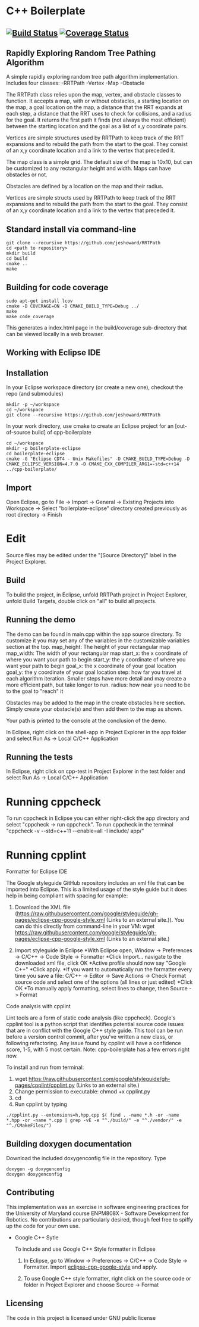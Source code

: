 # C++ Boilerplate
[![Build Status](https://travis-ci.org/jeshoward/RRTPath.svg?branch=master)](https://travis-ci.org/jeshoward/RRTPath)
[![Coverage Status](https://coveralls.io/repos/github/jeshoward/RRTPath/badge.svg?branch=master)](https://coveralls.io/github/jeshoward/RRTPath?branch=master)
---
## Rapidly Exploring Random Tree Pathing Algorithm ##

A simple rapidly exploring random tree path algorithm implementation. Includes four classes:
-RRTPath
-Vertex
-Map
-Obstacle

The RRTPath class relies upon the map, vertex, and obstacle classes to function. It accepts a map, with or without obstacles, a starting location on the map, a goal location on the map, a distance that the RRT expands at each step, a distance that the RRT uses to check for collisions, and a radius for the goal. It returns the first path it finds (not always the most efficient) between the starting location and the goal as a list of x,y coordinate pairs.

Vertices are simple structures used by RRTPath to keep track of the RRT expansions and to rebuild the path from the start to the goal. They consist of an x,y coordinate location and a link to the vertex that preceded it.

The map class is a simple grid. The default size of the map is 10x10, but can be customized to any rectangular height and width. Maps can have obstacles or not. 

Obstacles are defined by a location on the map and their radius. 

Vertices are simple structs used by RRTPath to keep track of the RRT expansions and to rebuild the path from the start to the goal. They consist of an x,y coordinate location and a link to the vertex that preceded it.


## Standard install via command-line
```
git clone --recursive https://github.com/jeshoward/RRTPath
cd <path to repository>
mkdir build
cd build
cmake ..
make
```

## Building for code coverage
```
sudo apt-get install lcov
cmake -D COVERAGE=ON -D CMAKE_BUILD_TYPE=Debug ../
make
make code_coverage
```
This generates a index.html page in the build/coverage sub-directory that can be viewed locally in a web browser.

## Working with Eclipse IDE ##

## Installation

In your Eclipse workspace directory (or create a new one), checkout the repo (and submodules)
```
mkdir -p ~/workspace
cd ~/workspace
git clone --recursive https://github.com/jeshoward/RRTPath
```

In your work directory, use cmake to create an Eclipse project for an [out-of-source build] of cpp-boilerplate

```
cd ~/workspace
mkdir -p boilerplate-eclipse
cd boilerplate-eclipse
cmake -G "Eclipse CDT4 - Unix Makefiles" -D CMAKE_BUILD_TYPE=Debug -D CMAKE_ECLIPSE_VERSION=4.7.0 -D CMAKE_CXX_COMPILER_ARG1=-std=c++14 ../cpp-boilerplate/
```

## Import

Open Eclipse, go to File -> Import -> General -> Existing Projects into Workspace -> 
Select "boilerplate-eclipse" directory created previously as root directory -> Finish

# Edit

Source files may be edited under the "[Source Directory]" label in the Project Explorer.


## Build

To build the project, in Eclipse, unfold RRTPath project in Project Explorer,
unfold Build Targets, double click on "all" to build all projects.

## Running the demo
The demo can be found in main.cpp within the app source directory. To customize it you may set any of the variables in the customizable variables section at the top.
  map_height: The height of your rectangular map
  map_width: The width of your rectangular map
  start_x: the x coordinate of where you want your path to begin
  start_y: the y coordinate of where you want your path to begin
  goal_x: the x coordinate of your goal location
  goal_y: the y coordinate of your goal location
  step: how far you travel at each algorithm iteration. Smaller steps
       have more detail and may create a more efficient path, but take longer
       to run.
  radius: how near you need to be to the goal to "reach" it
  
Obstacles may be added to the map in the create obstacles here section. Simply create your obstacle(s) and then add them to the map as shown.
  
Your path is printed to the console at the conclusion of the demo.

In Eclipse, right click on the shell-app in Project Explorer in the app folder and select Run As -> Local C/C++ Application

## Running the tests

In Eclipse, right click on cpp-test in Project Explorer in the test folder and select Run As -> Local C/C++ Application

# Running cppcheck

To run cppcheck in Eclipse you can either right-click the app directory and select "cppcheck -> run cppcheck".
To run cppcheck in the terminal "cppcheck -v --std=c++11 --enable=all -I include/ app/"

# Running cpplint

Formatter for Eclipse IDE

The Google styleguide GitHub repository includes an xml file that can be imported into Eclipse. This is a limited usage of the style guide but it does help in being compliant with spacing for example:

1. Download the XML file (https://raw.githubusercontent.com/google/styleguide/gh-pages/eclipse-cpp-google-style.xml (Links to an external site.)). You can do this directly from command-line in your VM: wget https://raw.githubusercontent.com/google/styleguide/gh-pages/eclipse-cpp-google-style.xml (Links to an external site.)

2. Import styleguide in Eclipse
        *With Eclipse open, Window -> Preferences -> C/C++ -> Code Style -> Formatter
        *Click Import... navigate to the downloaded xml file, click OK
        *Active profile should now say "Google C++"
        *Click apply.
        *If you want to automatically run the formatter every time you save a file: C/C++ -> Editor -> Save Actions -> Check Format source code and select one of the options (all lines or just edited)
        *Click OK
        *To manually apply formatting, select lines to change, then Source -> Format

Code analysis with cpplint

Lint tools are a form of static code analysis (like cppcheck). Google's cpplint tool is a python script that identifies potential source code issues that are in conflict with the Google C++ style guide. This tool can be run before a version control commit, after you've written a new class, or following refactoring. Any issue found by cpplint will have a confidence score, 1-5, with 5 most certain. Note: cpp-boilerplate has a few errors right now.

To install and run from terminal:

1. wget https://raw.githubusercontent.com/google/styleguide/gh-pages/cpplint/cpplint.py (Links to an external site.)
2. Change permission to executable: chmod +x cpplint.py
3. cd <repository>
4. Run cpplint by typing 
```
./cpplint.py --extensions=h,hpp,cpp $( find . -name *.h -or -name *.hpp -or -name *.cpp | grep -vE -e "^./build/" -e "^./vendor/" -e "^./CMakeFiles/")
```

## Building doxygen documentation

Download the included doxygenconfig file in the repository. Type
```
doxygen -g doxygenconfig
doxygen doxygenconfig
```

## Contributing
This implementation was an exercise in software engineering practices for the University of Maryland course ENPM808X - Software Development for Robotics. No contributions are particularly desired, though feel free to spiffy up the code for your own use.

- Google C++ Sytle

    To include and use Google C++ Style formatter in Eclipse

    1. In Eclipse, go to Window -> Preferences -> C/C++ -> Code Style -> Formatter. 
    Import [eclipse-cpp-google-style][reference-id-for-eclipse-cpp-google-style] and apply.

    2. To use Google C++ style formatter, right click on the source code or folder in 
    Project Explorer and choose Source -> Format

[reference-id-for-eclipse-cpp-google-style]: https://raw.githubusercontent.com/google/styleguide/gh-pages/eclipse-cpp-google-style.xml

## Licensing
The code in this project is licensed under GNU public license


